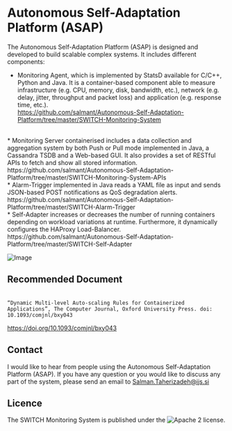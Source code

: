 # Autonomous Self-Adaptation Platform (ASAP)

The Autonomous Self-Adaptation Platform (ASAP) is designed and developed to build scalable complex systems. It includes different components:
* Monitoring Agent, which is implemented by StatsD available for C/C++, Python and Java. It is a container-based component able to measure infrastructure (e.g. CPU, memory, disk, bandwidth, etc.), network (e.g. delay, jitter, throughput and packet loss) and application (e.g. response time, etc.).
<br>https://github.com/salmant/Autonomous-Self-Adaptation-Platform/tree/master/SWITCH-Monitoring-System
<br>
* Monitoring Server containerised includes a data collection and aggregation system by both Push or Pull mode implemented in Java, a Cassandra TSDB and a Web-based GUI. It also provides a set of RESTful APIs to fetch and show all stored information.
<br>https://github.com/salmant/Autonomous-Self-Adaptation-Platform/tree/master/SWITCH-Monitoring-System-APIs
<br>
* Alarm-Trigger implemented in Java reads a YAML file as input and sends JSON-based POST notifications as QoS degradation alerts.
<br>https://github.com/salmant/Autonomous-Self-Adaptation-Platform/tree/master/SWITCH-Alarm-Trigger
<br>
* Self-Adapter increases or decreases the number of running containers depending on workload variations at runtime. Furthermore, it dynamically configures the HAProxy Load-Balancer.
<br>https://github.com/salmant/Autonomous-Self-Adaptation-Platform/tree/master/SWITCH-Self-Adapter
<br>

![Image](https://media-exp1.licdn.com/media-proxy/ext?w=800&h=800&f=n&hash=WlzlpYOo6Zp%2BSw4ktaKIY3RB05c%3D&ora=1%2CaFBCTXdkRmpGL2lvQUFBPQ%2CxAVta5g-0R6jnhodx1Ey9KGTqAGj6E5DQJHUA3L0CHH05IbfPWi6KMTZeOOh9kASfSoHjQBgeO-1STS1R47tKti7KN1w3cS2IZn5agYUbhl4j3lK6w)


## Recommended Document
<br />`“Dynamic Multi-level Auto-scaling Rules for Containerized Applications”, The Computer Journal, Oxford University Press. doi: 10.1093/comjnl/bxy043`

https://doi.org/10.1093/comjnl/bxy043

## Contact
I would like to hear from people using the Autonomous Self-Adaptation Platform (ASAP). If you have any question or you would like to discuss any part of the system, please send an email to Salman.Taherizadeh@ijs.si 

## Licence
The SWITCH Monitoring System is published under the ![Apache 2 license](https://github.com/salmant/ASAP/blob/master/LICENSE).
